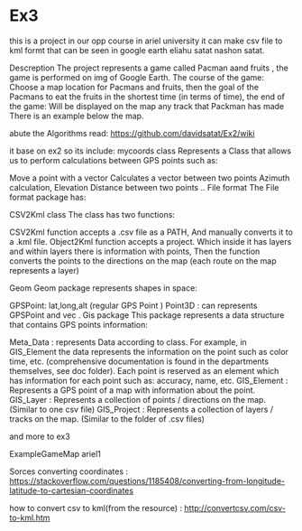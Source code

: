 # Ex3
this is a project in our opp course in ariel university 
it can make csv file to kml formt that can be seen in google earth 
eliahu satat nashon satat.

Descreption
The project represents a game called Pacman aand fruits , the game is performed on img of Google Earth. The course of the game: Choose a map location for Pacmans and fruits, then the goal of the Pacmans to eat the fruits in the shortest time (in terms of time), the end of the game: Will be displayed on the map any track that Packman has made There is an example below the map.

abute the Algorithms read:
https://github.com/davidsatat/Ex2/wiki

it base on ex2 so its include:
mycoords class
Represents a Class that allows us to perform calculations between GPS points such as:

Move a point with a vector
Calculates a vector between two points
Azimuth calculation, Elevation
Distance between two points ..
File format
The File format package has:

CSV2Kml class
The class has two functions:

CSV2Kml function accepts a .csv file as a PATH, And manually converts it to a .kml file.
Object2Kml function accepts a project. Which inside it has layers and within layers there is information with points, Then the function converts the points to the directions on the map (each route on the map represents a layer)

Geom
Geom package represents shapes in space:

GPSPoint: lat,long,alt (regular GPS Point )
Point3D : can represents GPSPoint and vec .
Gis package
This package represents a data structure that contains GPS points information:

Meta_Data : represents Data according to class. For example, in GIS_Element the data represents the information on the point such as color time, etc. (comprehensive documentation is found in the departments themselves, see doc folder). Each point is reserved as an element which has information for each point such as: accuracy, name, etc.
GIS_Element : Represents a GPS point of a map with information about the point.
GIS_Layer : Represents a collection of points / directions on the map. (Similar to one csv file)
GIS_Project : Represents a collection of layers / tracks on the map. (Similar to the folder of .csv files)

and more to ex3

ExampleGameMap
ariel1

Sorces
converting coordinates : https://stackoverflow.com/questions/1185408/converting-from-longitude-latitude-to-cartesian-coordinates

how to convert csv to kml(from the resource) : http://convertcsv.com/csv-to-kml.htm

